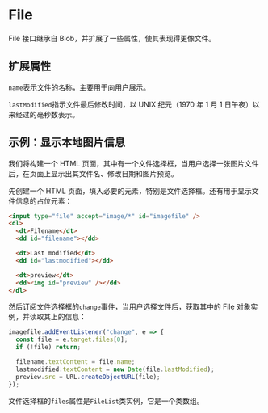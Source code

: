 # File

File 接口继承自 Blob，并扩展了一些属性，使其表现得更像文件。

## 扩展属性

`name`表示文件的名称，主要用于向用户展示。

`lastModified`指示文件最后修改时间，以 UNIX 纪元（1970 年 1 月 1 日午夜）以来经过的毫秒数表示。

## 示例：显示本地图片信息

我们将构建一个 HTML 页面，其中有一个文件选择框，当用户选择一张图片文件后，在页面上显示出其文件名、修改日期和图片预览。

先创建一个 HTML 页面，填入必要的元素，特别是文件选择框。还有用于显示文件信息的占位元素：

```html
<input type="file" accept="image/*" id="imagefile" />
<dl>
  <dt>Filename</dt>
  <dd id="filename"></dd>

  <dt>Last modified</dt>
  <dd id="lastmodified"></dd>

  <dt>preview</dt>
  <dd><img id="preview" /></dd>
</dl>
```

然后订阅文件选择框的`change`事件，当用户选择文件后，获取其中的 File 对象实例，并读取其上的信息：

```javascript
imagefile.addEventListener("change", e => {
  const file = e.target.files[0];
  if (!file) return;

  filename.textContent = file.name;
  lastmodified.textContent = new Date(file.lastModified);
  preview.src = URL.createObjectURL(file);
});
```

文件选择框的`files`属性是`FileList`类实例，它是一个类数组。
